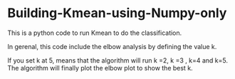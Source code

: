 # Building-Kmean-using-Numpy-only
This is a python code to run Kmean to do the classification.

In gerenal, this code include the elbow analysis by defining the value k.

If you set k at 5, means that the algorithm will run k =2, k =3 , k=4 and k=5. The algorithm will finally plot the elbow plot to show the best k.
